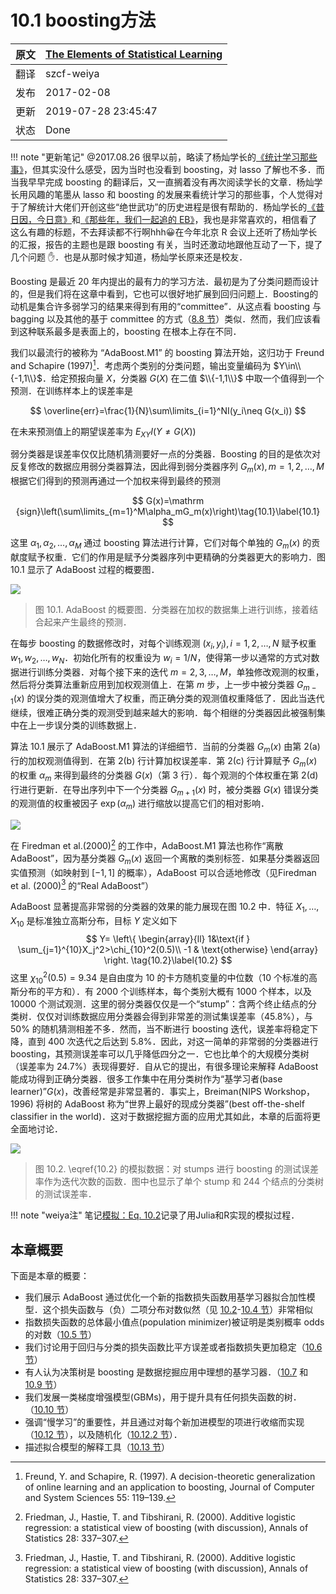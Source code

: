 # 10.1 boosting方法

| 原文   | [The Elements of Statistical Learning](https://web.stanford.edu/~hastie/ElemStatLearn/printings/ESLII_print12.pdf) |
| ---- | ---------------------------------------- |
| 翻译   | szcf-weiya                               |
| 发布 | 2017-02-08 |
| 更新   | 2019-07-28 23:45:47|
| 状态 | Done | 

!!! note "更新笔记"
    @2017.08.26 很早以前，略读了杨灿学长的[《统计学习那些事》](https://cosx.org/2011/12/stories-about-statistical-learning/)，但其实没什么感受，因为当时也没看到 boosting，对 lasso 了解也不多．而当我早早完成 boosting 的翻译后，又一直搁着没有再次阅读学长的文章．杨灿学长用风趣的笔墨从 lasso 和 boosting 的发展来看统计学习的那些事，个人觉得对于了解统计大佬们开创这些“绝世武功”的历史进程是很有帮助的．杨灿学长的[《昔日因，今日意》](https://cosx.org/2014/04/lmmandme)和[《那些年，我们一起追的 EB》](https://cosx.org/2012/05/chase-after-eb/)，我也是非常喜欢的，相信看了这么有趣的标题，不去拜读都不行啊hhh:grinning:在今年北京 R 会议上还听了杨灿学长的汇报，报告的主题也是跟 boosting 有关，当时还激动地跟他互动了一下，提了几个问题 :raised_hand:．也是从那时候才知道，杨灿学长原来还是校友．


Boosting 是最近 20 年内提出的最有力的学习方法．最初是为了分类问题而设计的，但是我们将在这章中看到，它也可以很好地扩展到回归问题上．Boosting的动机是集合许多弱学习的结果来得到有用的“committee”．从这点看 boosting 与 bagging 以及其他的基于 committee 的方式（[8.8 节](/08-Model-Inference-and-Averaging/8.8-Model-Averaging-and-Stacking/index.html)）类似．然而，我们应该看到这种联系最多是表面上的，boosting 在根本上存在不同．

我们以最流行的被称为 “AdaBoost.M1” 的 boosting 算法开始，这归功于 Freund and Schapire (1997)[^1]．考虑两个类别的分类问题，输出变量编码为 $Y\in\\{-1,1\\}$．给定预报向量 $X$，分类器 $G(X)$ 在二值 $\\{-1,1\\}$ 中取一个值得到一个预测．在训练样本上的误差率是

$$
\overline{err}=\frac{1}{N}\sum\limits_{i=1}^NI(y_i\neq G(x_i))
$$

在未来预测值上的期望误差率为 $E_{XY}I(Y\neq G(X))$

弱分类器是误差率仅仅比随机猜测要好一点的分类器．Boosting 的目的是依次对反复修改的数据应用弱分类器算法，因此得到弱分类器序列 $G_m(x),m=1,2,\ldots,M$ 根据它们得到的预测再通过一个加权来得到最终的预测

$$
G(x)=\mathrm {sign}\left(\sum\limits_{m=1}^M\alpha_mG_m(x)\right)\tag{10.1}\label{10.1}
$$

这里 $\alpha_1,\alpha_2,\ldots,\alpha_M$ 通过 boosting 算法进行计算，它们对每个单独的 $G_m(x)$ 的贡献度赋予权重．它们的作用是赋予分类器序列中更精确的分类器更大的影响力．图 10.1 显示了 AdaBoost 过程的概要图．

![](../img/10/fig10.1.png)

> 图 10.1. AdaBoost 的概要图．分类器在加权的数据集上进行训练，接着结合起来产生最终的预测．

在每步 boosting 的数据修改时，对每个训练观测 $(x_i,y_i),i=1,2,\ldots,N$ 赋予权重 $w_1,w_2,\ldots,w_N$．初始化所有的权重设为 $w_i=1/N$，使得第一步以通常的方式对数据进行训练分类器．对每个接下来的迭代 $m=2,3,\ldots,M$，单独修改观测的权重，然后将分类算法重新应用到加权观测值上．在第 $m$ 步，上一步中被分类器 $G_{m-1}(x)$ 的误分类的观测值增大了权重，而正确分类的观测值权重降低了．因此当迭代继续，很难正确分类的观测受到越来越大的影响．每个相继的分类器因此被强制集中在上一步误分类的训练数据上．

算法 10.1 展示了 AdaBoost.M1 算法的详细细节．当前的分类器 $G_m(x)$ 由第 2(a) 行的加权观测值得到．在第 2(b) 行计算加权误差率．第 2(c) 行计算赋予 $G_m(x)$ 的权重 $\alpha_m$ 来得到最终的分类器 $G(x)$（第 3 行）．每个观测的个体权重在第 2(d) 行进行更新．在导出序列中下一个分类器 $G_{m+1}(x)$ 时，被分类器 $G(x)$ 错误分类的观测值的权重被因子 $\exp(\alpha_m)$ 进行缩放以提高它们的相对影响．

![](../img/10/alg10.1.png)

在 Firedman et al.(2000)[^2] 的工作中，AdaBoost.M1 算法也称作“离散 AdaBoost”，因为基分类器 $G_m(x)$ 返回一个离散的类别标签．如果基分类器返回实值预测（如映射到 $[-1,1]$ 的概率），AdaBoost 可以合适地修改（见Firedman et al. (2000)[^2] 的“Real AdaBoost”）

AdaBoost 显著提高非常弱的分类器的效果的能力展现在图 10.2 中．特征 $X_1,\ldots,X_{10}$ 是标准独立高斯分布，目标 $Y$ 定义如下
$$
Y=
\left\{
\begin{array}{ll}
1&\text{if } \sum_{j=1}^{10}X_j^2>\chi_{10}^2(0.5)\\
-1 & \text{otherwise}
\end{array}
\right.
\tag{10.2}\label{10.2}
$$
这里 $\chi_{10}^2(0.5)=9.34$ 是自由度为 10 的卡方随机变量的中位数（10 个标准的高斯分布的平方和）．有 2000 个训练样本，每个类别大概有 1000 个样本，以及 10000 个测试观测．这里的弱分类器仅仅是一个“stump”：含两个终止结点的分类树．仅仅对训练数据应用分类器会得到非常差的测试集误差率（45.8%），与 50% 的随机猜测相差不多．然而，当不断进行 boosting 迭代，误差率将稳定下降，直到 400 次迭代之后达到 5.8%．因此，对这一简单的非常弱的分类器进行boosting，其预测误差率可以几乎降低四分之一．它也比单个的大规模分类树（误差率为 24.7%）表现得要好．自从它的提出，有很多理论来解释 AdaBoost 能成功得到正确分类器．很多工作集中在用分类树作为“基学习者(base learner)”$G(x)$，改善经常是非常显著的．事实上，Breiman(NIPS Workshop，1996) 将树的 AdaBoost 称为“世界上最好的现成分类器”(best off-the-shelf classifier in the world)．这对于数据挖掘方面的应用尤其如此，本章的后面将更全面地讨论．

![](../img/10/fig10.2.png)

> 图 10.2. \eqref{10.2} 的模拟数据：对 stumps 进行 boosting 的测试误差率作为迭代次数的函数．图中也显示了单个 stump 和 244 个结点的分类树的测试误差率．

!!! note "weiya注"
    笔记[模拟：Eq. 10.2](https://esl.hohoweiya.xyz/notes/boosting/sim-eq-10-2/index.html)记录了用Julia和R实现的模拟过程．

## 本章概要

下面是本章的概要：

- 我们展示 AdaBoost 通过优化一个新的指数损失函数用基学习器拟合加性模型．这个损失函数与（负）二项分布对数似然（见 [10.2](10.2-Boosting-Fits-an-Additive-Model/index.html)-[10.4 节](10.4-Exponential-Loss-and-AdaBoost/index.html)）非常相似
- 指数损失函数的总体最小值点(population minimizer)被证明是类别概率 odds 的对数（[10.5 节](10.5-Why-Exponential-Loss/index.html)）
- 我们讨论用于回归与分类的损失函数比平方误差或者指数损失更加稳定（[10.6 节](10.6-Loss-Functions-and-Robustness/index.html)）
- 有人认为决策树是 boosting 是数据挖掘应用中理想的基学习器．（[10.7](10.7-Off-the-Shelf-Procedures-for-Data-Mining/index.html) 和 [10.9 节](10.9-Boosting-Trees/index.html)）
- 我们发展一类梯度增强模型(GBMs)，用于提升具有任何损失函数的树．（[10.10 节](10.10-Numerical-Optimization-via-Gradient-Boosting/index.html)）
- 强调“慢学习”的重要性，并且通过对每个新加进模型的项进行收缩而实现（[10.12 节](10.12-Regularization/index.html)），以及随机化（[10.12.2 节](10.12-Regularization/index.html)）．
- 描述拟合模型的解释工具（[10.13 节](10.13-Interpretation/index.html)）

[^1]: Freund, Y. and Schapire, R. (1997). A decision-theoretic generalization of online learning and an application to boosting, Journal of Computer and System Sciences 55: 119–139.
[^2]: Friedman, J., Hastie, T. and Tibshirani, R. (2000). Additive logistic regression: a statistical view of boosting (with discussion), Annals of Statistics 28: 337–307.